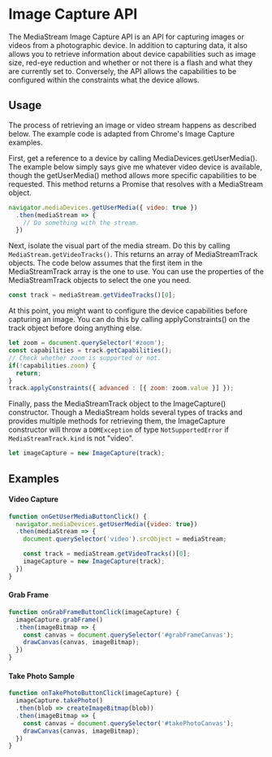 # Image Capture API
The MediaStream Image Capture API is an API for capturing images or videos from a photographic device. In addition to capturing data, it also allows you to retrieve information about device capabilities such as image size, red-eye reduction and whether or not there is a flash and what they are currently set to. Conversely, the API allows the capabilities to be configured within the constraints what the device allows.

## Usage
The process of retrieving an image or video stream happens as described below. The example code is adapted from Chrome's Image Capture examples.

First, get a reference to a device by calling MediaDevices.getUserMedia(). The example below simply says give me whatever video device is available, though the getUserMedia() method allows more specific capabilities to be requested. This method returns a Promise that resolves with a MediaStream object. 
```js
navigator.mediaDevices.getUserMedia({ video: true })
  .then(mediaStream => {
    // Do something with the stream.
  })
  ```
Next, isolate the visual part of the media stream. Do this by calling ```MediaStream.getVideoTracks()```. This returns an array of MediaStreamTrack objects. The code below assumes that the first item in the MediaStreamTrack array is the one to use. You can use the properties of the MediaStreamTrack objects to select the one you need.
```js
const track = mediaStream.getVideoTracks()[0];
```
At this point, you might want to configure the device capabilities before capturing an image. You can do this by calling applyConstraints() on the track object before doing anything else.   
```js
let zoom = document.querySelector('#zoom');
const capabilities = track.getCapabilities();
// Check whether zoom is supported or not.
if(!capabilities.zoom) {
  return;
}
track.applyConstraints({ advanced : [{ zoom: zoom.value }] });
```
Finally, pass the MediaStreamTrack object to the ImageCapture() constructor. Though a MediaStream holds several types of tracks and provides multiple methods for retrieving them, the ImageCapture constructor will throw a ```DOMException``` of type ```NotSupportedError``` if ```MediaStreamTrack.kind``` is not "video". 
```js
let imageCapture = new ImageCapture(track);
```

## Examples

#### Video Capture

```js
function onGetUserMediaButtonClick() {
  navigator.mediaDevices.getUserMedia({video: true})
  .then(mediaStream => {
    document.querySelector('video').srcObject = mediaStream;

    const track = mediaStream.getVideoTracks()[0];
    imageCapture = new ImageCapture(track);
  })
}
```
####  Grab Frame
```js
function onGrabFrameButtonClick(imageCapture) {
  imageCapture.grabFrame()
  .then(imageBitmap => {
    const canvas = document.querySelector('#grabFrameCanvas');
    drawCanvas(canvas, imageBitmap);
  })
}
```
#### Take Photo Sample
```js
function onTakePhotoButtonClick(imageCapture) {
  imageCapture.takePhoto()
  .then(blob => createImageBitmap(blob))
  .then(imageBitmap => {
    const canvas = document.querySelector('#takePhotoCanvas');
    drawCanvas(canvas, imageBitmap);
  })
}
```
